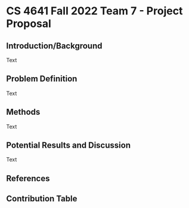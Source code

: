 # CS 4641 Fall 2022 Team 7 - Project Proposal


## Introduction/Background
Text

## Problem Definition
Text

## Methods
Text

## Potential Results and Discussion
Text

## References

## Contribution Table
